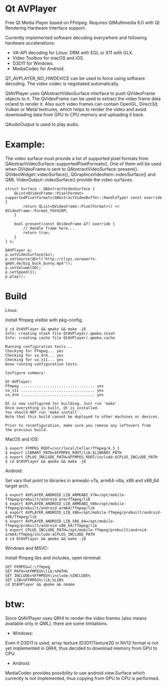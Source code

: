 # Qt AVPlayer

Free Qt Media Player based on FFmpeg.
Requires QtMultimedia 6.0 with Qt Rendering Hardware Interface support.

Currently implemented software decoding everywhere and following hardware accelerations:
* VA-API decoding for Linux: DRM with EGL or X11 with GLX.
* Video Toolbox for macOS and iOS.
* D3D11 for Windows. 
* MediaCodec for Android. 

QT_AVPLAYER_NO_HWDEVICE can be used to force using software decoding.
The video codec is negotiated automatically.

QtAVPlayer uses QAbstractVideoSurface interface to push QVideoFrame objects to it.
The QVideoFrame can be used to extract the video frame data or/and to render it.
Also such video frames can contain OpenGL, Direct3d, Vulkan or Metal textrures,
which helps to render the video and avoid downloading data from GPU to CPU memory and uploading it back.

QAudioOutput is used to play audio.

# Example:

The video surface must provide a list of supported pixel formats from QAbstractVideoSurface::supportedPixelFormats().
One of them will be used when QVideoFrame is sent to QAbstractVideoSurface::present().
QVideoWidget::videoSurface(), QGraphicsVideoItem::videoSurface() and QML VideoOutput::videoSurface() provide the video surfaces.

    struct Surface : QAbstractVideoSurface {
        QList<QVideoFrame::PixelFormat> supportedPixelFormats(QAbstractVideoBuffer::HandleType) const override {
            return QList<QVideoFrame::PixelFormat>() << QVideoFrame::Format_YUV420P;
        }

        bool present(const QVideoFrame &f) override {
            // Handle frame here...
            return true;
        }
    } s;
    
    QAVPlayer p;
    p.setVideoSurface(&s);
    p.setSource(QUrl("http://clips.vorwaerts-gmbh.de/big_buck_bunny.mp4"));
    p.setVolume(50);
    p.setSpeed(1);
    p.play();

# Build

Linux:

Install ffmpeg visible with pkg-config.

    $ cd QtAVPlayer && qmake && make -j8
    Info: creating stash file QtAVPlayer/.qmake.stash
    Info: creating cache file QtAVPlayer/.qmake.cache

    Running configuration tests...
    Checking for FFmpeg... yes
    Checking for va_drm... yes
    Checking for va_x11... yes
    Done running configuration tests.

    Configure summary:

    Qt AVPlayer:
    FFmpeg ................................. yes
    va_x11 ................................. yes
    va_drm ................................. yes

    Qt is now configured for building. Just run 'make'.
    Once everything is built, Qt is installed.
    You should NOT run 'make install'.
    Note that this build cannot be deployed to other machines or devices.

    Prior to reconfiguration, make sure you remove any leftovers from
    the previous build.

MacOS and iOS:

    $ export FFMPEG_ROOT=/usr/local/Cellar/ffmpeg/4.3_1
    $ export LIBRARY_PATH=$FFMPEG_ROOT/lib:$LIBRARY_PATH
    $ export CPLUS_INCLUDE_PATH=$FFMPEG_ROOT/include:$CPLUS_INCLUDE_PATH
    $ cd QtAVPlayer && qmake && make -j8    

Android:

Set vars that point to libraries in armeabi-v7a, arm64-v8a, x86 and x86_64 target arch.

    $ export AVPLAYER_ANDROID_LIB_ARMEABI_V7A=/opt/mobile-ffmpeg/prebuilt/android-arm/ffmpeg/lib
    $ export AVPLAYER_ANDROID_LIB_ARMEABI_V8A=/opt/mobile-ffmpeg/prebuilt/android-arm64/ffmpeg/lib
    $ export AVPLAYER_ANDROID_LIB_X86=/opt/mobile-ffmpeg/prebuilt/android-x86/ffmpeg/lib
    $ export AVPLAYER_ANDROID_LIB_X86_64=/opt/mobile-ffmpeg/prebuilt/android-x86_64/ffmpeg/lib
    $ export CPLUS_INCLUDE_PATH=/opt/mobile-ffmpeg/prebuilt/android-arm64/ffmpeg/include:$CPLUS_INCLUDE_PATH
    $ cd QtAVPlayer && qmake && make -j8

Windows and MSVC:

Install ffmpeg libs and includes, open terminal:

    SET FFMPEG=C:\ffmpeg
    SET PATH=%FFMPEG%\lib;%PATH%
    SET INCLUDE=%FFMPEG%\include;%INCLUDE%
    SET LIB=%FFMPEG%\lib;%LIB%
    cd QtAVPlayer && qmake && nmake

# btw:

Since QtAVPlayer uses QRHI to render the video frames (also means available only in QML), there are some limitations.

* Windows:

Even if D3D11 is used, array texture ID3D11Texture2D in NV12 format is not yet implemented in QRHI, thus decided to download memory from GPU to CPU.

* Android:

MediaCodec provides possibility to use android.view.Surface which currently is not implemented, thus copying from GPU to CPU is performed.


